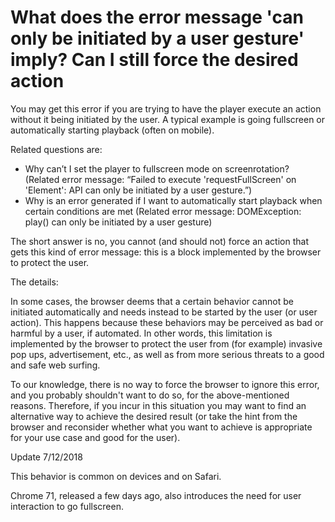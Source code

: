 # What does the error message 'can only be initiated by a user gesture' imply? Can I still force the desired action

You may get this error if you are trying to have the player execute an action without it being initiated by the user. A typical example is going fullscreen or automatically starting playback (often on mobile).

Related questions are:

- Why can’t I set the player to fullscreen mode on screenrotation? (Related error message: “Failed to execute 'requestFullScreen' on 'Element': API can only be initiated by a user gesture.”)
- Why is an error generated if I want to automatically start playback when certain conditions are met (Related error message: DOMException: play() can only be initiated by a user gesture)

The short answer is no, you cannot (and should not) force an action that gets this kind of error message: this is a block implemented by the browser to protect the user.

The details:

In some cases, the browser deems that a certain behavior cannot be initiated automatically and needs instead to be started by the user (or user action). This happens because these behaviors may be perceived as bad or harmful by a user, if automated. In other words, this limitation is implemented by the browser to protect the user from (for example) invasive pop ups, advertisement, etc., as well as from more serious threats to a good and safe web surfing.

To our knowledge, there is no way to force the browser to ignore this error, and you probably shouldn't want to do so, for the above-mentioned reasons. Therefore, if you incur in this situation you may want to find an alternative way to achieve the desired result (or take the hint from the browser and reconsider whether what you want to achieve is appropriate for your use case and good for the user).

Update 7/12/2018

This behavior is common on devices and on Safari.

Chrome 71, released a few days ago, also introduces the need for user interaction to go fullscreen.
